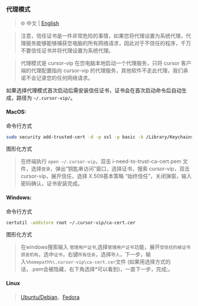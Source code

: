 ### 代理模式

> 🌐️ 中文 | [English](proxyMode.md)

> 注意，信任证书是一件非常危险的事情，如果您将代理设置为系统代理，代理服务能够能够捕获您电脑的所有网络请求，因此对于不信任的程序，千万不要信任证书并将代理设置为系统代理。

> 代理模式是 cursor-vip 在您电脑本地启动一个代理服务，只将 cursor 客户端的代理配置指向 cursor-vip 的代理服务，其他软件不走此代理，我们承诺不会记录您的任何网络请求。

如果选择代理模式首次启动后需安装信任证书，证书会在首次启动命令后自动生成，路径为 `~/.cursor-vip/`。

#### MacOS: 
命令行方式
```sh
sudo security add-trusted-cert -d -p ssl -p basic -k /Library/Keychains/System.keychain ~/.cursor-vip/i-need-to-trust-ca-cert.pem
```
图形化方式
> 在终端执行 `open ~/.cursor-vip`，双击 i-need-to-trust-ca-cert.pem 文件，选择`登录`，弹出“钥匙串访问”窗口，选择证书，搜索 cursor-vip，双击 cursor-vip，展开信任，选择 X.509基本策略 “始终信任”，关闭弹窗，输入密码确认，证书安装完成。
#### Windows: 
命令行方式
```sh
certutil -addstore root ~/.cursor-vip/ca-cert.cer
```
图形化方式
> 在windows搜索输入 `管理用户证书`,选择`管理用户证书`功能，展开`受信任的根证书颁发机构`，选中`证书`，右键`所有任务`，选择`导入`，下一步，输入`%homepath%\.cursor-vip\ca-cert.cer`文件 (如果用选择方式的话，.pem会被隐藏，右下角选择*可以看到)，一直下一步，完成;。
#### Linux
> [Ubuntu/Debian](https://askubuntu.com/questions/73287/how-do-i-install-a-root-certificate/94861#94861)、[Fedora](https://docs.fedoraproject.org/en-US/quick-docs/using-shared-system-certificates/#proc_adding-new-certificates)
